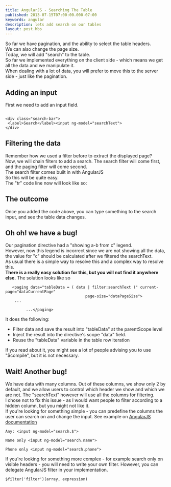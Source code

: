 ```yaml
---
title: AngularJS - Searching The Table
published: 2013-07-15T07:00:00.000-07:00
keywords: angular
description: lets add search on our tables
layout: post.hbs
---
```



So far we have pagination, and the ability to select the table headers.  
We can also change the page size.  
Today, we will add "search" to the table.  
So far we implemented everything on the client side - which means we get all the data and we manipulate it.  
When dealing with a lot of data, you will prefer to move this to the server side - just like the pagination.  

## Adding an input

First we need to add an input field.  

```

<div class="search-bar">  
 <label>Search</label><input ng-model="searchText">  
</div>

```

## Filtering the data

Remember how we used a filter before to extract the displayed page?  
Now, we will chain filters to add a search. The search filter will come first, and the paging filter will come second.  
The search filter comes built in with AngularJS  
So this will be quite easy.  
The "tr" code line now will look like so:

## The outcome

Once you added the code above, you can type something to the search input, and see the table data changes.

## Oh oh! we have a bug!

Our pagination directive had a "showing a-b from c" legend.  
However, now this legend is incorrect since we are not showing all the data,  
the value for "c" should be calculated after we filtered the searchText.  
As usual there is a simple way to resolve this and a complex way to resolve this.  
<span style="font-weight:bold">There is a really easy solution for this, but you will not find it anywhere else.</span> The solution looks like so

```
   <paging data="tableData = ( data | filter:searchText )" current-page="dataCurrentPage"
                                   page-size="dataPageSize">  
    ...   

         ...</paging>   
```

It does the following:

*   Filter data and save the result into "tableData" at the parentScope level
*   Inject the result into the directive's scope "data" field.
*   Reuse the "tableData" variable in the table row iteration

If you read about it, you might see a lot of people advising you to use "$compile", but it is not necessary.

## Wait! Another bug!

We have data with many columns. Out of these columns, we show only 2 by default, and we allow users to control which header we show and which we are not. The "searchText" however will use all the columns for filtering.  
I chose not to fix this issue - as I would want people to filter according to a hidden column, but you might not like it.  
If you're looking for something simple - you can predefine the columns the user can search on and change the input. See example on [AngularJS documentation](http://docs.angularjs.org/api/ng.filter:filter)

```
Any: <input ng-model="search.$">   

Name only <input ng-model="search.name">  

Phone only <input ng-model="search.phone">  

```

If you're looking for something more complex - for example search only on visible headers - you will need to write your own filter. However, you can delegate AngularJS filter in your implementation.

```
$filter('filter')(array, expression)
```